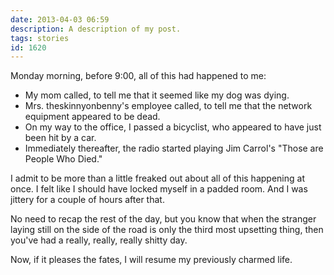 ```yaml
---
date: 2013-04-03 06:59
description: A description of my post.
tags: stories
id: 1620
---
```

Monday morning, before 9:00, all of this had happened to me:

<ul><li>My mom called, to tell me that it seemed like my dog was dying.</li>

<li>Mrs. theskinnyonbenny's employee called, to tell me that the network equipment appeared to be dead.</li>

<li>On my way to the office, I passed a bicyclist, who appeared to have just been hit by a car.</li>

<li>Immediately thereafter, the radio started playing Jim Carrol's "Those are People Who Died."</li></ul>

I admit to be more than a little freaked out about all of this happening at once.  I felt like I should have locked myself in a padded room.  And I was jittery for a couple of hours after that.

No need to recap the rest of the day, but you know that when the stranger laying still on the side of the road is only the third most upsetting thing, then you've had a really, really, really shitty day.

Now, if it pleases the fates, I will resume my previously charmed life.